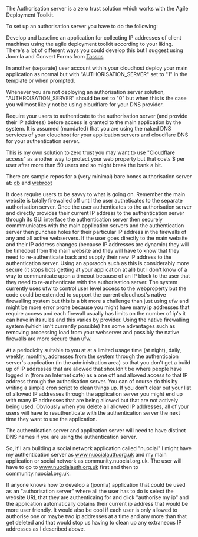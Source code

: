 The Authorisation server is a zero trust solution which works with the Agile Deployment Toolkit.

To set up an authorisation server you have to do the following:

Develop and baseline an application for collecting IP addresses of client machines using the agile deployment toolkit according to your liking. There's a lot of different ways you could develop this but I suggest using Joomla and Convert Forms from [Tassos](https://www.tassos.gr)

In another (separate) user account within your cloudhost deploy your main application as normal but with "AUTHORISATION_SERVER" set to "1" in the template or when prompted.

Whenever you are not deploying an authorisation server solution, "AUTHROISATION_SERVER" should be set to "0" but when this is the case you willmost likely not be using cloudflare for your DNS provider. 

Require your users to authenticate to the authorisation server (and provide their IP address) before access is granted to the main application by the system. It is assumed (mandated) that you are using the naked DNS services of your cloudhost for your application servers and cloudflare DNS for your authentication server.

This is my own solution to zero trust you may want to use "Cloudflare access" as another way to protect your web property but that costs $ per user after more than 50 users and so might break the bank a bit.

There are sample repos for a (very minimal) bare bones authorisation server at: [db](https://github.com/adt-apps/authorisation-db-baseline) and [webroot](https://github.com/adt-apps/authorisation-webroot-sourcecode-baseline)

It does require users to be savvy to what is going on. Remember the main website is totally firewalled off until the user autheticates to the separate authorisation server. Once the user authenticates to the authorisation server and directly provides their current IP address to the authentication server through its GUI interface the authentication server then securely commmunicates with the main application servers and the authentication server then punches holes for their particular IP address in the firewalls of any and all active webservers. If the user goes directly to the main website and their IP address changes (because IP addresses are dynamic) they will be timedout from the main website and they will have to know that they need to re-authenticate back and supply their new IP address to the authentication server. Using an appraoch such as this is considerably more secure (it stops bots getting at your application at all) but I don't know of a way to communicate upon a timeout because of an IP block to the user that they need to re-authenticate with the authorisation server. The system currently uses ufw to control user level access to the webproperty but the code could be extended to support the current cloudhost's native firewalling system but this is a bit more a challenge than just using ufw and might be more error prone because you might have many ip addresses that require access and each firewall usually has limits on the number of ip's it can have in its rules and this varies by provider. Using the native firewalling system (which isn't currently possible) has some advantages such as removing processing load from your webserver and possibly the native firewalls are more secure than ufw. 

At a periodicity suitable to you at at a limited usage time (at night), daily, weekly, monthly, addresses from the system through the authenticaion server's application (in the administration area) so that you don't get a build up of IP addresses that are allowed that shouldn't be where people have logged in (from an Internet cafe) as a one off and allowed access to that IP address through the authorisation server. You can of course do this by writing a simple cron script to clean things up. If you don't clear out your list of allowed IP addresses through the application server you might end up with many IP addresses that are being allowed but that are not actively being used. Obviously when you delete all allowed IP addresses, all of your users will have to reauthenticate with the authentication server the next time they want to use the application. 

The authentication server and application server will need to have distinct DNS names if you are using the authentication server.

So, if I am building a social network application called "nuocial" I might have my authentication server as www.nuocialauth.org.uk and my main application or social network as community.nuocial.org.uk. The user will have to go to www.nuocialauth.org.uk first and then to community.nuocial.org.uk.

If anyone knows how to develop a (joomla) application that could be used as an "authorisation server" where all the user has to do is select the website URL that they are authenticaing for and click "authorise my ip" and the application automatically obtains their current ip address that would be more user friendly. It would also be cool if each user is only allowed to authorise one or maybe two ip addresses at a time and any more than that get deleted and that would stop us having to clean up any extraneous IP addresses as I described above. 
